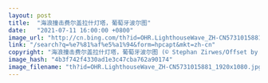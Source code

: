 ```yaml
---
layout: post
title:  "海浪撞击费尔盖拉什灯塔，葡萄牙波尔图"
date:   "2021-07-11 16:00:00 +0800"
image_url: "http://cn.bing.com/th?id=OHR.LighthouseWave_ZH-CN5731015881_1920x1080.jpg&rf=LaDigue_1920x1080.jpg&pid=hp"
link: "/search?q=%e7%81%af%e5%a1%94&form=hpcapt&mkt=zh-cn"
copyright: "海浪撞击费尔盖拉什灯塔，葡萄牙波尔图 (© Stephan Zirwes/Offset by Shutterstock)"
image_hash: "4b3f742f4330ad1e3c47cba762a90174"
image_filename: "th?id=OHR.LighthouseWave_ZH-CN5731015881_1920x1080.jpg&rf=LaDigue_1920x1080.jpg&pid=hp"
---
```

